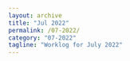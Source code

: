 ```yaml
---
layout: archive
title: "Jul 2022"
permalink: /07-2022/
category: "07-2022"
tagline: "Worklog for July 2022"
---
```

